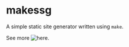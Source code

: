 # makessg

A simple static site generator written using `make`.

See more ![here](http://joefg.github.com/makessg).
